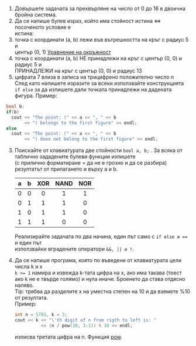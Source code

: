 1. Довършете задачата за прехвърляне на число от 0 до 16 в двоична бройна система.
2. Да се напише булев израз, който има стойност истина <=> посоченото условие е   
   истина:
  1. точка с координати (a, b) лежи във вътрешността на кръг с радиус 5 и   
     център (0, 1) [Уравнение на окръжност](http://en.wikipedia.org/wiki/Circle#Equations)
  2. точка с координати (a, b) НЕ принадлежи на кръг с център (0, 0) и радиус 5 и    
     ПРИНАДЛЕЖИ на кръг с център (0, 0) и радиус 13
  3. цифрата 7 влиза в записа на трицифрено положително число n  
  След като напишете изразите за всеки използвайте конструкцията `if else` за да 
  изпишете дали точката принадлежи на дадената фигура. 
  Пример:   
  ```C++
  bool b;
  if(b)
    cout << "The point: (" << a << ", " << b 
         << ") belongs to the first figure" << endl;
  else
    cout << "The point: (" << a << ", " << b 
         << ") does not belong to the first figure" << endl;
  ```   
3. Поискайте от клавиатурата двe стойности `bool a, b;` . 
   За всяка от таблично зададените булеви функции изпишете   
   (с прилично форматиране = да не е грозно и да се разбира)   
   резултатът от прилагането и върху а и b.

   |a|b|XOR | NAND | NOR
   |:--:|:--:|:--:|:--:|:--:|
   |0 | 0 | 0 | 1 | 1 |
   |0 | 1 | 1 | 1 | 0 |
   |1 | 0 | 1 | 1 | 0 |
   |1 | 1 | 1 | 0 | 0 |

   Реализирайте задачата по два начина, един път само с `if else и ==` и един път    
   използвайки вградените оператори `&&, || и !`.    
4. Да се напише програма, която по въведени от клавиатурата цели числа k и x   
   `k >= 1` намира и извежда k-тата цифра на x, ако има такава (тоест ако k не 
     е твърде голямо) и нула иначе. Броенето да става отдясно наляво.  
    Tip: трябва да разделите x на уместна степен на 10 и да вземете %10 от резултата.   
    Пример:   
    ```C++
    int n = 5783, k = 3;
    cout << k << "\'th digit of n from rigth to left is: "
              << (n / pow(10, 3-1)) % 10 << endl;
    ``` 
    изписва третата цифра на n. 
    Функция [pow](http://www.cplusplus.com/reference/cmath/pow/).

    

